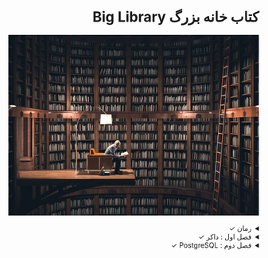 <h1 dir="rtl">کتاب خانه بزرگ Big Library</h1>

![Cover Big Library](BigLibrary.jpg)

<div dir="rtl">
  
<details>
  <summary>رمان &check;</summary>
  <br>
    
  - پیشنیاز ها &check; [خواندن کتاب به صورت آنلاین](https://github.com/Epic-R-R/Big-Library/blob/master/Romance/Pride-and-Prejudice.pdf)
    
</details>
  
  
<details>
  <summary>فصل اول : داکر &check;</summary>
  <br>

  - داکر چیست &check;
  - تفاوت کانتینر ها و Virtual Environments &check;
  - نصب داکر &check;
  - Hello World با داکر &check;
  - Hello World با جنگو &check;
  - اپ pages &check;
  - تصاویر و کانتینر ها و میزبانی داکر &check;
  - گیت &check;
  - جمع بندی &check;

</details>

<details>
  <summary>فصل دوم : PostgreSQL &check;</summary>
  <br>
  
  - شروع به کار &check;
  - داکر &check; 
  - حالت تفکیک شده (Detached Mode) &check;
  - PostgreSQL &check;
  - تنظیمات &check;
  - Psycopg &check;
  - دیتابیس جدید &check;
  - گیت &check;
  - جمع بندی &check;
    
</details>
</div>
